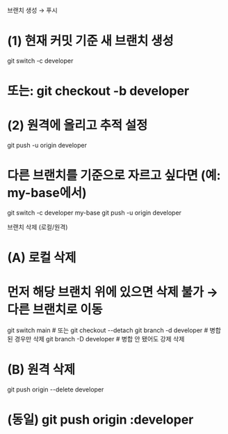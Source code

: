 브랜치 생성 → 푸시

# (1) 현재 커밋 기준 새 브랜치 생성
git switch -c developer
#  또는: git checkout -b developer

# (2) 원격에 올리고 추적 설정
git push -u origin developer

# 다른 브랜치를 기준으로 자르고 싶다면 (예: my-base에서)
git switch -c developer my-base
git push -u origin developer

브랜치 삭제 (로컬/원격)
# (A) 로컬 삭제
# 먼저 해당 브랜치 위에 있으면 삭제 불가 → 다른 브랜치로 이동
git switch main        # 또는 git checkout --detach
git branch -d developer   # 병합된 경우만 삭제
git branch -D developer   # 병합 안 됐어도 강제 삭제

# (B) 원격 삭제
git push origin --delete developer
# (동일) git push origin :developer